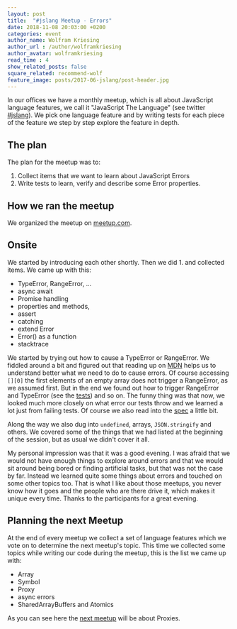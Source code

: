 ```yaml
---
layout: post
title:  "#jslang Meetup - Errors"
date: 2018-11-08 20:03:00 +0200
categories: event
author_name: Wolfram Kriesing
author_url : /author/wolframkriesing
author_avatar: wolframkriesing
read_time : 4
show_related_posts: false
square_related: recommend-wolf
feature_image: posts/2017-06-jslang/post-header.jpg
---
```


In our offices we have a monthly meetup, which is all about JavaScript language features,
we call it "JavaScript The Language" (see twitter [#jslang][jslang-twitter]). 
We pick one language feature and by writing tests for each piece of the feature we step by step
explore the feature in depth.

## The plan

The plan for the meetup was to:

1. Collect items that we want to learn about JavaScript Errors
1. Write tests to learn, verify and describe some Error properties. 

## How we ran the meetup

We organized the meetup on [meetup.com][meetup].

## Onsite

We started by introducing each other shortly.
Then we did 1. and collected items. We came up with this:
* TypeError, RangeError, ...
* async await
* Promise handling
* properties and methods,
* assert
* catching 
* extend Error
* Error() as a function
* stacktrace

We started by trying out how to cause a TypeError or RangeError. We fiddled around a bit
and figured out that reading up on [MDN][mdn-error] helps us to understand better what
we need to do to cause errors. Of course accessing `[][0]` the first elements of an empty
array does not trigger a RangeError, as we assumed first. But in the end we found out
how to trigger RangeError and TypeError (see the [tests]) and so on. The funny thing
was that now, we looked much more closely on what error our tests throw and we learned
a lot just from failing tests. Of course we also read into the [spec] a little bit.

Along the way we also dug into `undefined`, arrays, `JSON.stringify` and others.
We covered some of the things that we had listed at the beginning of the session, but
as usual we didn't cover it all. 

My personal impression was that it was a good evening. I was afraid that we would not
have enough things to explore around errors and that we would sit around being bored
or finding artificial tasks, but that was not the case by far. Instead we learned quite
some things about errors and touched on some other topics too.
That is what I like about those meetups, you never know how it goes and the people
who are there drive it, which makes it unique every time.
Thanks to the participants for a great evening. 

## Planning the next Meetup 

At the end of every meetup we collect a set of language features which we vote on to
determine the next meetup's topic. This time we collected some topics while writing
our code during the meetup, this is the list we came up with:
* Array
* Symbol
* Proxy
* async errors
* SharedArrayBuffers and Atomics

As you can see here the [next meetup][next-meetup] will be about Proxies.

[mdn-error]: https://developer.mozilla.org/en-US/docs/Web/JavaScript/Reference/Global_Objects/Error
[tests]: https://gitlab.com/wolframkriesing/jslang-meetups/tree/master/errors-2018-10-18/error.spec.js
[meetup]: https://www.meetup.com/JavaScript-The-Language/events/254796389/
[next-meetup]: https://www.meetup.com/JavaScript-The-Language/events/255646068/
[spec]: https://tc39.github.io/ecma262/#sec-error-objects
[jslang-twitter]: https://twitter.com/search?f=tweets&vertical=default&q=%23jslang&src=typd
